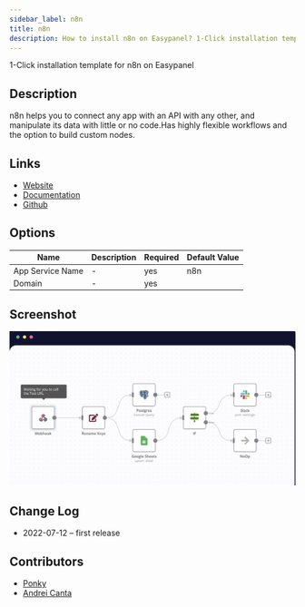 ```yaml
---
sidebar_label: n8n
title: n8n
description: How to install n8n on Easypanel? 1-Click installation template for n8n on Easypanel
---
```


<!-- generated -->

1-Click installation template for n8n on Easypanel

## Description

n8n helps you to connect any app with an API with any other, and manipulate its data with little or no code.Has highly flexible workflows and the option to build custom nodes.

## Links

- [Website](https://n8n.io/)
- [Documentation](https://docs.n8n.io/)
- [Github](https://github.com/n8n-io/n8n)

## Options

Name | Description | Required | Default Value
-|-|-|-
App Service Name | - | yes | n8n
Domain | - | yes | 

## Screenshot

![n8n Screenshot](./screenshot.png)

## Change Log

- 2022-07-12 – first release

## Contributors

- [Ponky](https://github.com/Ponkhy)
- [Andrei Canta](https://github.com/deiucanta)
